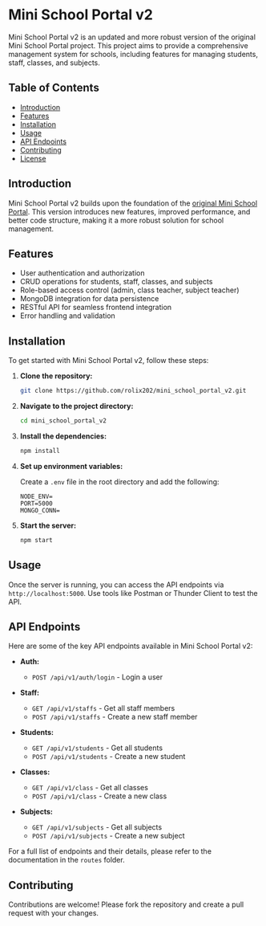 # Mini School Portal v2

Mini School Portal v2 is an updated and more robust version of the original Mini School Portal project. This project aims to provide a comprehensive management system for schools, including features for managing students, staff, classes, and subjects.

## Table of Contents

- [Introduction](#introduction)
- [Features](#features)
- [Installation](#installation)
- [Usage](#usage)
- [API Endpoints](#api-endpoints)
- [Contributing](#contributing)
- [License](#license)

## Introduction

Mini School Portal v2 builds upon the foundation of the [original Mini School Portal](https://github.com/rolix202/mini_school_portal). This version introduces new features, improved performance, and better code structure, making it a more robust solution for school management.

## Features

- User authentication and authorization
- CRUD operations for students, staff, classes, and subjects
- Role-based access control (admin, class teacher, subject teacher)
- MongoDB integration for data persistence
- RESTful API for seamless frontend integration
- Error handling and validation

## Installation

To get started with Mini School Portal v2, follow these steps:

1. **Clone the repository:**

    ```bash
    git clone https://github.com/rolix202/mini_school_portal_v2.git
    ```

2. **Navigate to the project directory:**

    ```bash
    cd mini_school_portal_v2
    ```

3. **Install the dependencies:**

    ```bash
    npm install
    ```

4. **Set up environment variables:**

    Create a `.env` file in the root directory and add the following:

    ```plaintext
    NODE_ENV=
    PORT=5000 
    MONGO_CONN=
    ```

5. **Start the server:**

    ```bash
    npm start
    ```

## Usage

Once the server is running, you can access the API endpoints via `http://localhost:5000`. Use tools like Postman or Thunder Client to test the API.

## API Endpoints

Here are some of the key API endpoints available in Mini School Portal v2:

- **Auth:**
  - `POST /api/v1/auth/login` - Login a user

- **Staff:**
  - `GET /api/v1/staffs` - Get all staff members
  - `POST /api/v1/staffs` - Create a new staff member

- **Students:**
  - `GET /api/v1/students` - Get all students
  - `POST /api/v1/students` - Create a new student

- **Classes:**
  - `GET /api/v1/class` - Get all classes
  - `POST /api/v1/class` - Create a new class

- **Subjects:**
  - `GET /api/v1/subjects` - Get all subjects
  - `POST /api/v1/subjects` - Create a new subject

For a full list of endpoints and their details, please refer to the documentation in the `routes` folder.

## Contributing

Contributions are welcome! Please fork the repository and create a pull request with your changes.

